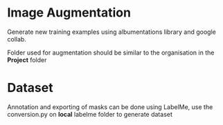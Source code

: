 # Image Augmentation
Generate new training examples using albumentations library and google collab.

Folder used for augmentation should be similar to the organisation in the **Project** folder

# Dataset
Annotation and exporting of masks can be done using LabelMe, use the conversion.py on **local** labelme folder to generate dataset
